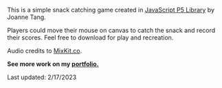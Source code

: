 <p>This is a simple snack catching game created in <a href="https://p5js.org/">JavaScript P5 Library</a> by Joanne Tang.</p>

<p>Players could move their mouse on canvas to catch the snack and record their scores. Feel free to download for play and recreation.</p>

<p>Audio credits to <a href="MixKit.co">MixKit.co</a>.</p>

<p><b>See more work on my <a href="https://joannetang07.wixsite.com/portfolio">portfolio.</a></b></p>

<p>Last updated: 2/17/2023</p>
